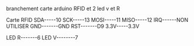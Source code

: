 branchement carte arduino  RFID et 2 led v et R

Carte RFID
SDA-----10
SCK-----13
MOSI-----11
MISO-----12
IRQ------NON UTILISER
GND-------GND
RST-------D9
3.3V-----3.3V

LED R-------6
LED V--------7
